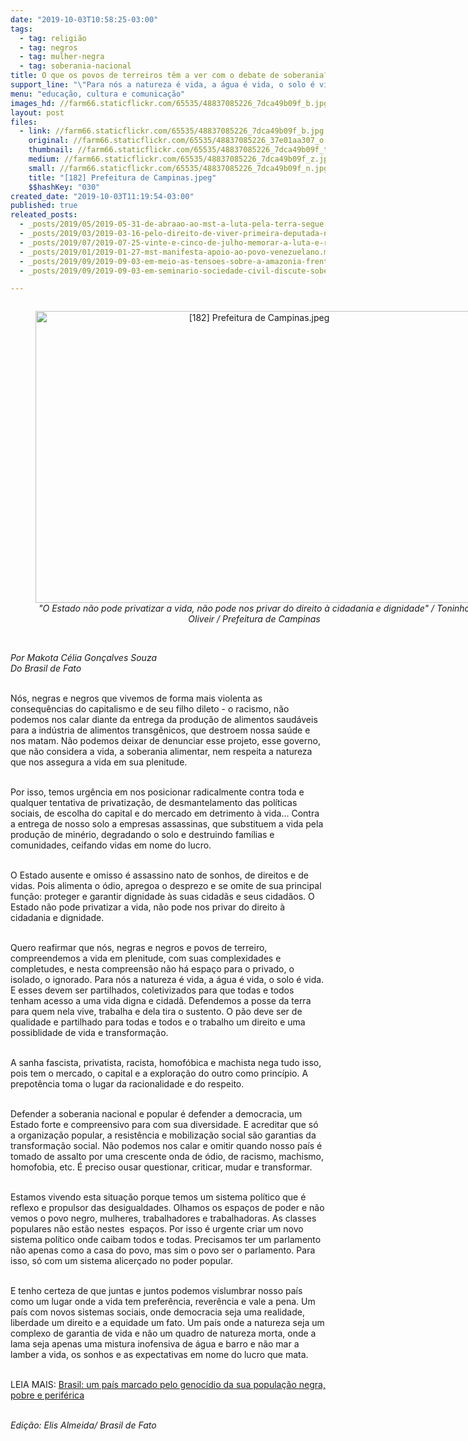 ```yaml
---
date: "2019-10-03T10:58:25-03:00"
tags:
  - tag: religião
  - tag: negros
  - tag: mulher-negra
  - tag: soberania-nacional
title: O que os povos de terreiros têm a ver com o debate de soberania?
support_line: "\"Para nós a natureza é vida, a água é vida, o solo é vida\" ressalta artigo"
menu: "educação, cultura e comunicação"
images_hd: //farm66.staticflickr.com/65535/48837085226_7dca49b09f_b.jpg
layout: post
files:
  - link: //farm66.staticflickr.com/65535/48837085226_7dca49b09f_b.jpg
    original: //farm66.staticflickr.com/65535/48837085226_37e01aa307_o.jpg
    thumbnail: //farm66.staticflickr.com/65535/48837085226_7dca49b09f_t.jpg
    medium: //farm66.staticflickr.com/65535/48837085226_7dca49b09f_z.jpg
    small: //farm66.staticflickr.com/65535/48837085226_7dca49b09f_n.jpg
    title: "[182] Prefeitura de Campinas.jpeg"
    $$hashKey: "030"
created_date: "2019-10-03T11:19:54-03:00"
published: true
releated_posts:
  - _posts/2019/05/2019-05-31-de-abraao-ao-mst-a-luta-pela-terra-segue.md
  - _posts/2019/03/2019-03-16-pelo-direito-de-viver-primeira-deputada-negra-trans-toma-posse-em-sao-paulo.md
  - _posts/2019/07/2019-07-25-vinte-e-cinco-de-julho-memorar-a-luta-e-resistencia-das-guerreiras-negras.md
  - _posts/2019/01/2019-01-27-mst-manifesta-apoio-ao-povo-venezuelano.md
  - _posts/2019/09/2019-09-03-em-meio-as-tensoes-sobre-a-amazonia-frentes-realizam-seminario-sobre-privatizacoes-e-soberania-nacional.md
  - _posts/2019/09/2019-09-03-em-seminario-sociedade-civil-discute-soberania-alimentar-reducao-de-agrotoxicos-e-acesso-a-terra.md

---
```

<div style="text-align:center">
<figure class="image" style="display:inline-block"><img alt="[182] Prefeitura de Campinas.jpeg" height="467" src="//farm66.staticflickr.com/65535/48837085226_7dca49b09f_b.jpg" width="700" />
<figcaption><em>&quot;O Estado n&atilde;o pode privatizar a vida, n&atilde;o pode nos privar do direito &agrave; cidadania e dignidade&quot; / Toninho Oliveir / Prefeitura de Campinas</em></figcaption>
</figure>
</div>

<p><br />
<em>Por Makota C&eacute;lia Gon&ccedil;alves Souza&nbsp;<br />
Do Brasil de Fato</em>&nbsp;<br />
&nbsp;</p>

<p>N&oacute;s, negras e negros que vivemos de forma mais violenta as consequ&ecirc;ncias do capitalismo e de seu filho dileto - o racismo, n&atilde;o podemos nos calar diante da entrega da produ&ccedil;&atilde;o de alimentos saud&aacute;veis para a ind&uacute;stria de alimentos transg&ecirc;nicos, que destroem nossa sa&uacute;de e nos matam. N&atilde;o podemos deixar de denunciar esse projeto, esse governo, que n&atilde;o considera a vida, a soberania alimentar, nem respeita a natureza que nos assegura a vida em sua plenitude.<br />
&nbsp;</p>

<p>Por isso, temos urg&ecirc;ncia em nos posicionar radicalmente contra toda e qualquer tentativa de privatiza&ccedil;&atilde;o, de desmantelamento das pol&iacute;ticas sociais, de escolha do capital e do mercado em detrimento &agrave; vida&hellip; Contra a entrega de nosso solo a empresas assassinas, que substituem a vida pela produ&ccedil;&atilde;o de min&eacute;rio, degradando o solo e destruindo fam&iacute;lias e comunidades, ceifando vidas em nome do lucro.<br />
&nbsp;</p>

<p>O Estado ausente e omisso &eacute; assassino nato de sonhos, de direitos e de vidas. Pois alimenta o &oacute;dio, apregoa o desprezo e se omite de sua principal fun&ccedil;&atilde;o: proteger e garantir dignidade &agrave;s suas cidad&atilde;s e seus cidad&atilde;os. O Estado n&atilde;o pode privatizar a vida, n&atilde;o pode nos privar do direito &agrave; cidadania e dignidade.<br />
&nbsp;</p>

<p>Quero reafirmar que n&oacute;s, negras e negros e povos de terreiro, compreendemos a vida em plenitude, com suas complexidades e completudes, e nesta compreens&atilde;o n&atilde;o h&aacute; espa&ccedil;o para o privado, o isolado, o ignorado. Para n&oacute;s a natureza &eacute; vida, a &aacute;gua &eacute; vida, o solo &eacute; vida. E esses devem ser partilhados, coletivizados para que todas e todos tenham acesso a uma vida digna e cidad&atilde;. Defendemos a posse da terra para quem nela vive, trabalha e dela tira o sustento. O p&atilde;o deve ser de qualidade e partilhado para todas e todos e o trabalho um direito e uma possiblidade de vida e transforma&ccedil;&atilde;o.<br />
&nbsp;</p>

<p>A sanha fascista, privatista, racista, homof&oacute;bica e machista nega tudo isso, pois tem o mercado, o capital e a explora&ccedil;&atilde;o do outro como princ&iacute;pio. A prepot&ecirc;ncia toma o lugar da racionalidade e do respeito.<br />
&nbsp;</p>

<p>Defender a soberania nacional e popular &eacute; defender a democracia, um Estado forte e compreensivo para com sua diversidade. E acreditar que s&oacute; a organiza&ccedil;&atilde;o popular, a resist&ecirc;ncia e mobiliza&ccedil;&atilde;o social s&atilde;o garantias da transforma&ccedil;&atilde;o social. N&atilde;o podemos nos calar e omitir quando nosso pa&iacute;s &eacute; tomado de assalto por uma crescente onda de &oacute;dio, de racismo, machismo, homofobia, etc. &Eacute; preciso ousar questionar, criticar, mudar e transformar.<br />
&nbsp;</p>

<p>Estamos vivendo esta situa&ccedil;&atilde;o porque temos um sistema pol&iacute;tico que &eacute; reflexo e propulsor das desigualdades. Olhamos os espa&ccedil;os de poder e n&atilde;o vemos o povo negro, mulheres, trabalhadores e trabalhadoras. As classes populares n&atilde;o est&atilde;o nestes&nbsp; espa&ccedil;os. Por isso &eacute; urgente criar um novo sistema pol&iacute;tico onde caibam todos e todas. Precisamos ter um parlamento n&atilde;o apenas como a casa do povo, mas sim o povo ser o parlamento. Para isso, s&oacute; com um sistema alicer&ccedil;ado no poder popular.<br />
&nbsp;</p>

<p>E tenho certeza de que juntas e juntos podemos vislumbrar nosso pa&iacute;s como um lugar onde a vida tem prefer&ecirc;ncia, rever&ecirc;ncia e vale a pena. Um pa&iacute;s com novos sistemas sociais, onde democracia seja uma realidade, liberdade um direito e a equidade um fato. Um pa&iacute;s onde a natureza seja um complexo de garantia de vida e n&atilde;o um quadro de natureza morta, onde a lama seja apenas uma mistura inofensiva de &aacute;gua e barro e n&atilde;o mar a lamber a vida, os sonhos e as expectativas em nome do lucro que mata.<br />
&nbsp;</p>

<p>LEIA MAIS:&nbsp;<a href="http://www.mst.org.br/2018/05/18/brasil-um-pais-marcado-pelo-genocidio-da-sua-populacao-negra-pobre-e-periferica.html" target="_blank">Brasil: um pa&iacute;s marcado pelo genoc&iacute;dio da sua popula&ccedil;&atilde;o negra, pobre e perif&eacute;rica</a></p>

<p><br />
<em>Edi&ccedil;&atilde;o: Elis Almeida/ Brasil de Fato</em></p>
